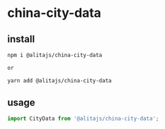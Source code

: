 # china-city-data

## install

```bash
npm i @alitajs/china-city-data

or

yarn add @alitajs/china-city-data
```

## usage

```js
import CityData from '@alitajs/china-city-data';
```